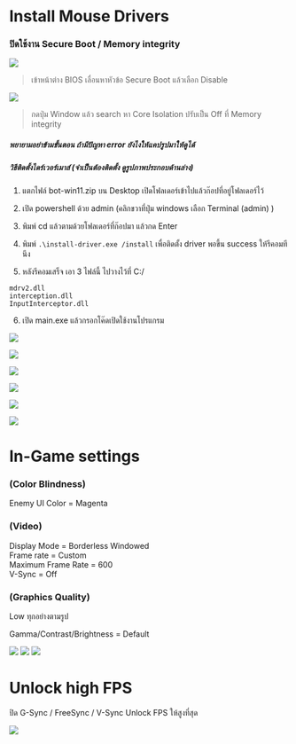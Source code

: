 # Install Mouse Drivers

### ปิดใช้งาน Secure Boot / Memory integrity

![](https://blog.janjan.net/wp/wp-content/uploads/2022/10/asrock-uefi-secure-boot-enabled-02.jpg)
> เข้าหน้าต่าง BIOS เลื่อนหาหัวข้อ Secure Boot แล้วเลือก Disable

![](https://media.discordapp.net/attachments/1033371424972349440/1033395675657932870/unknown.png)
> กดปุ่ม Window แล้ว search หา Core Isolation ปรับเป็น Off ที่ Memory integrity

##### พยายามอย่าข้ามขั้นตอน ถ้ามีปัญหา error ยังไงให้แคปรูปมาให้ดูได้
##### วิธีติดตั้งไดร์เวอร์เมาส์ (จำเป็นต้องติดตั้ง ดูรูปภาพประกอบด้านล่าง)


1. แตกไฟล์ bot-win11.zip บน Desktop เปิดโฟลเดอร์เข้าไปแล้วก๊อปที่อยู่โฟลเดอร์ไว้
2. เปิด powershell ด้วย admin  (คลิกขวาที่ปุ่ม windows เลือก Terminal (admin) )
3. พิมพ์ cd แล้วตามด้วยโฟลเดอร์ที่ก๊อปมา แล้วกด Enter
4. พิมพ์  ```.\install-driver.exe /install```   เพื่อติดตั้ง driver พอขึ้น success ให้รีคอมทีนึง

5. หลังรีคอมเสร็จ เอา 3 ไฟล์นี้ ไปวางไว้ที่ C:/
```
mdrv2.dll
interception.dll
InputInterceptor.dll
```
6. เปิด main.exe แล้วกรอกโค๊ดเปิดใช้งานโปรแกรม

![](https://media.discordapp.net/attachments/1033371424972349440/1033396183080636477/unknown.png)

![](https://images2.imgbox.com/80/e2/HPVUlfEH_o.png)

![](https://media.discordapp.net/attachments/1033371424972349440/1033397082653995159/unknown.png)

![](https://media.discordapp.net/attachments/1033371424972349440/1033397640253145148/unknown.png)

![](https://media.discordapp.net/attachments/1033371424972349440/1033398253267456192/unknown.png)

![](https://media.discordapp.net/attachments/1033371424972349440/1033398532129959987/unknown.png)


# In-Game settings

### (Color Blindness) <br />
Enemy UI Color  =  Magenta

### (Video) <br />
Display Mode = Borderless Windowed <br />
Frame rate = Custom <br />
Maximum Frame Rate = 600 <br />
V-Sync = Off

### (Graphics Quality) <br />
Low ทุกอย่างตามรูป

Gamma/Contrast/Brightness = Default

![](https://i.imgur.com/INbk0xj.png)
![](https://i.imgur.com/zkeczgN.png)
![](https://i.imgur.com/BC0bRWu.png)

# Unlock high FPS

ปิด G-Sync / FreeSync / V-Sync Unlock FPS ให้สูงที่สุด

![](https://i.imgur.com/OsqeQf1.png)

